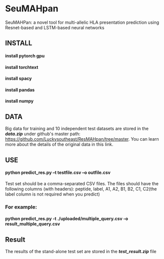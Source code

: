  # SeuMAHpan
SeuMAHPan: a novel tool for multi-allelic HLA presentation prediction using Resnet-based and LSTM-based neural networks

## INSTALL<br>
#### install pytorch gpu<br>
#### install torchtext<br>
#### install spacy<br>
#### install pandas<br>
#### install numpy<br>
  
## DATA  
Big data for training and 10 independent test datasets are stored in the ***data.zip*** under github's master path: https://github.com/Luckysoutheast/ResMAHpan/tree/master. You can learn more about the details of the original data in this link.

## USE<br>
#### python predict_res.py –t  testfile.csv –o outfile.csv  

Test set should be a comma-separated CSV files. The files should have the following columns (with headers):
peptide, label, A1, A2, B1, B2, C1, C2(the label column is not required when you predict)  
  
### For example:  
#### python predict_res.py -t ./uploaded/multiple_query.csv -o result_multiple_query.csv  

## Result
The results of the stand-alone test set are stored in the ***test_result.zip*** file
